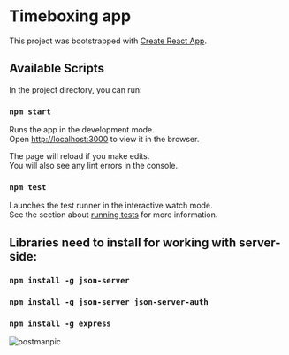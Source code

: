# Timeboxing app

This project was bootstrapped with [Create React App](https://github.com/facebook/create-react-app).

## Available Scripts

In the project directory, you can run:

### `npm start`

Runs the app in the development mode.<br>
Open [http://localhost:3000](http://localhost:3000) to view it in the browser.

The page will reload if you make edits.<br>
You will also see any lint errors in the console.

### `npm test`

Launches the test runner in the interactive watch mode.<br>
See the section about [running tests](https://facebook.github.io/create-react-app/docs/running-tests) for more information.

## Libraries need to install for working with server-side:

### `npm install -g json-server`

### `npm install -g json-server json-server-auth`

### `npm install -g express`
![postmanpic](https://user-images.githubusercontent.com/45298383/143294839-ebc99a72-90f3-4cd2-ac68-7b1bc9327522.png)
